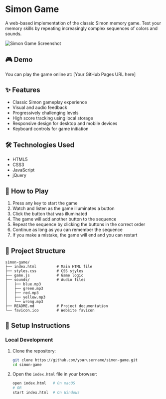 # Simon Game

A web-based implementation of the classic Simon memory game. Test your memory skills by repeating increasingly complex sequences of colors and sounds.

![Simon Game Screenshot](https://via.placeholder.com/800x400?text=Simon+Game+Screenshot)

## 🎮 Demo

You can play the game online at: [Your GitHub Pages URL here]

## ✨ Features

- Classic Simon gameplay experience
- Visual and audio feedback
- Progressively challenging levels
- High score tracking using local storage
- Responsive design for desktop and mobile devices
- Keyboard controls for game initiation

## 🛠️ Technologies Used

- HTML5
- CSS3
- JavaScript
- jQuery

## 🚀 How to Play

1. Press any key to start the game
2. Watch and listen as the game illuminates a button
3. Click the button that was illuminated
4. The game will add another button to the sequence
5. Repeat the sequence by clicking the buttons in the correct order
6. Continue as long as you can remember the sequence
7. If you make a mistake, the game will end and you can restart

## 📁 Project Structure

```
simon-game/
├── index.html         # Main HTML file
├── styles.css         # CSS styles
├── game.js            # Game logic
├── sounds/            # Audio files
│   ├── blue.mp3
│   ├── green.mp3
│   ├── red.mp3
│   ├── yellow.mp3
│   └── wrong.mp3
├── README.md          # Project documentation
└── favicon.ico        # Website favicon
```

## 🔧 Setup Instructions

### Local Development

1. Clone the repository:
   ```bash
   git clone https://github.com/yourusername/simon-game.git
   cd simon-game
   ```

2. Open the `index.html` file in your browser:
   ```bash
   open index.html   # On macOS
   # OR
   start index.html  # On Windows
   ```